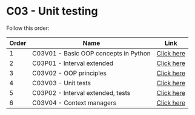 # C03 - Unit testing

Follow this order:


| Order | Name                                                    | Link                     |
|-------|---------------------------------------------------------|--------------------------|
| 1     | C03V01 - Basic OOP concepts in Python                   | [Click here](01-C03V01/) |
| 2     | C03P01 - Interval extended                              | [Click here](02-C03P01/) |
| 3     | C03V02 - OOP principles                                 | [Click here](03-C03V02/) |
| 4     | C03V03 - Unit tests                                     | [Click here](04-C03V03/) |
| 5     | C03P02 - Interval extended, tests                       | [Click here](05-C03P02/) |
| 6     | C03V04 - Context managers                               | [Click here](06-C03V04/) |
